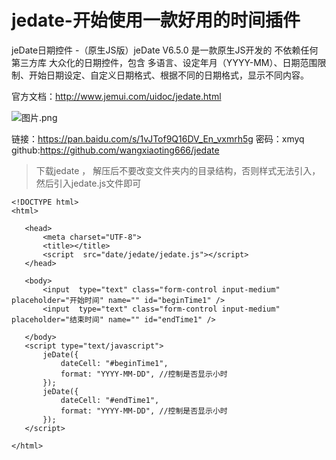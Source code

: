 # jedate-开始使用一款好用的时间插件
jeDate日期控件 -（原生JS版）jeDate V6.5.0 是一款原生JS开发的 不依赖任何第三方库 大众化的日期控件，包含 多语言、设定年月（YYYY-MM）、日期范围限制、开始日期设定、自定义日期格式、根据不同的日期格式，显示不同内容。

官方文档：http://www.jemui.com/uidoc/jedate.html

![图片.png](http://upload-images.jianshu.io/upload_images/5640239-5aea5930ec2920ae.png?imageMogr2/auto-orient/strip%7CimageView2/2/w/1240)

链接：https://pan.baidu.com/s/1vJTof9Q16DV_En_vxmrh5g 密码：xmyq
github:https://github.com/wangxiaoting666/jedate

>下载jedate ， 解压后不要改变文件夹内的目录结构，否则样式无法引入，然后引入jedate.js文件即可
 ```  
<!DOCTYPE html>
<html>

	<head>
		<meta charset="UTF-8">
		<title></title>
		<script  src="date/jedate/jedate.js"></script>
	</head>

	<body>
		<input  type="text" class="form-control input-medium" placeholder="开始时间" name="" id="beginTime1" />
		<input  type="text" class="form-control input-medium" placeholder="结束时间" name="" id="endTime1" /> 
		
	</body>
	<script type="text/javascript">
		jeDate({
			dateCell: "#beginTime1",
			format: "YYYY-MM-DD", //控制是否显示小时
		});
		jeDate({
			dateCell: "#endTime1",
			format: "YYYY-MM-DD", //控制是否显示小时
		});
	</script>

</html>
 ```  


